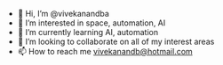 - 👋 Hi, I’m @vivekanandba
- 👀 I’m interested in space, automation, AI
- 🌱 I’m currently learning AI, automation
- 💞️ I’m looking to collaborate on all of my interest areas
- 📫 How to reach me vivekanandb@hotmail.com

<!---
vivekanandba/vivekanandba is a ✨ special ✨ repository because its `README.md` (this file) appears on your GitHub profile.
You can click the Preview link to take a look at your changes.
--->
